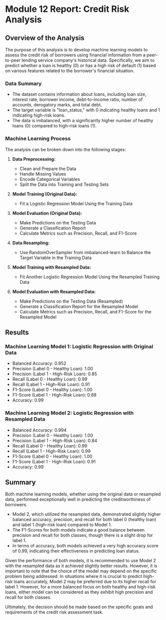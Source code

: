 # Module 12 Report: Credit Risk Analysis

## Overview of the Analysis

The purpose of this analysis is to develop machine learning models to assess the credit risk of borrowers using financial information from a peer-to-peer lending service company's historical data. Specifically, we aim to predict whether a loan is healthy (0) or has a high risk of default (1) based on various features related to the borrower's financial situation.

### Data Summary

- The dataset contains information about loans, including loan size, interest rate, borrower income, debt-to-income ratio, number of accounts, derogatory marks, and total debt.
- The target variable is "loan_status," with 0 indicating healthy loans and 1 indicating high-risk loans.
- The data is imbalanced, with a significantly higher number of healthy loans (0) compared to high-risk loans (1).

### Machine Learning Process

The analysis can be broken down into the following stages:

1. **Data Preprocessing:**
   - Clean and Prepare the Data
   - Handle Missing Values
   - Encode Categorical Variables
   - Split the Data into Training and Testing Sets

2. **Model Training (Original Data):**
   - Fit a Logistic Regression Model Using the Training Data

3. **Model Evaluation (Original Data):**
   - Make Predictions on the Testing Data
   - Generate a Classification Report
   - Calculate Metrics such as Precision, Recall, and F1-Score

4. **Data Resampling:**
   - Use RandomOverSampler from imbalanced-learn to Balance the Target Variable in the Training Data

5. **Model Training with Resampled Data:**
   - Fit Another Logistic Regression Model Using the Resampled Training Data

6. **Model Evaluation with Resampled Data:**
   - Make Predictions on the Testing Data (Resampled)
   - Generate a Classification Report for the Resampled Model
   - Calculate Metrics such as Precision, Recall, and F1-Score for the Resampled Model


## Results

### Machine Learning Model 1: Logistic Regression with Original Data

- Balanced Accuracy: 0.952
- Precision (Label 0 - Healthy Loan): 1.00
- Precision (Label 1 - High-Risk Loan): 0.85
- Recall (Label 0 - Healthy Loan): 0.99
- Recall (Label 1 - High-Risk Loan): 0.91
- F1-Score (Label 0 - Healthy Loan): 1.00
- F1-Score (Label 1 - High-Risk Loan): 0.88
- Accuracy: 0.99

### Machine Learning Model 2: Logistic Regression with Resampled Data

- Balanced Accuracy: 0.994
- Precision (Label 0 - Healthy Loan): 1.00
- Precision (Label 1 - High-Risk Loan): 0.84
- Recall (Label 0 - Healthy Loan): 0.99
- Recall (Label 1 - High-Risk Loan): 0.99
- F1-Score (Label 0 - Healthy Loan): 1.00
- F1-Score (Label 1 - High-Risk Loan): 0.91
- Accuracy: 0.99

## Summary

Both machine learning models, whether using the original data or resampled data, performed exceptionally well in predicting the creditworthiness of borrowers.

- Model 2, which utilized the resampled data, demonstrated slightly higher balanced accuracy, precision, and recall for both label 0 (healthy loan) and label 1 (high-risk loan) compared to Model 1.
- The F1-Scores for both models indicate a good balance between precision and recall for both classes, though there is a slight drop for label 1.
- In terms of accuracy, both models achieved a very high accuracy score of 0.99, indicating their effectiveness in predicting loan status.

Given the performance of both models, it is recommended to use Model 2 with the resampled data as it achieved slightly better results. However, it is important to note that the choice of the model may depend on the specific problem being addressed. In situations where it is crucial to predict high-risk loans accurately, Model 2 may be preferred due to its higher recall for label 1. However, for a more balanced focus on both healthy and high-risk loans, either model can be considered as they exhibit high precision and recall for both classes.

Ultimately, the decision should be made based on the specific goals and requirements of the credit risk assessment task.

